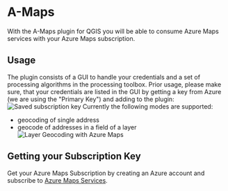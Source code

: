 # A-Maps
With the A-Maps plugin for QGIS you will be able to consume Azure Maps services with your Azure Maps subscription.

## Usage
The plugin consists of a GUI to handle your credentials and a set of processing algorithms in the processing toolbox.
Prior usage, please make sure, that your credentials are listed in the GUI by getting a key from Azure (we are using the "Primary Key") and adding to the plugin:<br>
![Saved subscription key](https://i.imgur.com/cueW5pE.png "Saved subscription key")
Currently the following modes are supported:
* geocoding of single address
* geocode of addresses in a field of a layer<br>
![Layer Geocoding with Azure Maps](https://i.imgur.com/w79WgK9.png "Layer Geocoding with Azure Maps")


## Getting your Subscription Key
Get your Azure Maps Subscription by creating an Azure account and subscribe to [Azure Maps Services](https://azure.microsoft.com/en-us/services/azure-maps/).
